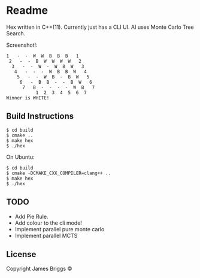 # Readme

Hex written in C++(11). Currently just has a CLI UI.
AI uses Monte Carlo Tree Search.

Screenshot!:

```
1   -  -  W  W  B  B  B   1
 2   -  -  B  W  W  W  W   2
  3   -  -  W  -  W  B  W   3
   4   -  -  -  W  B  B  W   4
    5   -  -  W  B  -  B  W   5
     6   -  B  B  -  -  B  W   6
      7   B  -  -  -  -  W  B   7
           1  2  3  4  5  6  7  
Winner is WHITE!
```

## Build Instructions

```
$ cd build
$ cmake ..
$ make hex
$ ./hex
```

On Ubuntu:

```
$ cd build
$ cmake -DCMAKE_CXX_COMPILER=clang++ ..
$ make hex
$ ./hex
```

## TODO
* Add Pie Rule.
* Add colour to the cli mode!
* Implement parallel pure monte carlo
* Implement parallel MCTS

## License
Copyright James Briggs &copy;

